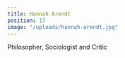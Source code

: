 ```yaml
---
title: Hannah Arendt
position: 17
image: "/uploads/hannah-arendt.jpg"
---
```


Philosopher, Sociologist and Critic
